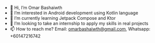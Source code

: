 - 👋 Hi, I’m Omar Bashaiwth
- 👀 I’m interested in Android development using Kotlin language
- 🌱 I’m currently learning Jetpack Compose and Ktor
- 💞️ I’m looking to take an internship to apply my skills in real projects
- 📫 How to reach me? Email: omarbashaiwth@gmail.com, Whatsapp: +60147216742

<!---
om2013ab/om2013ab is a ✨ special ✨ repository because its `README.md` (this file) appears on your GitHub profile.
You can click the Preview link to take a look at your changes.
--->
